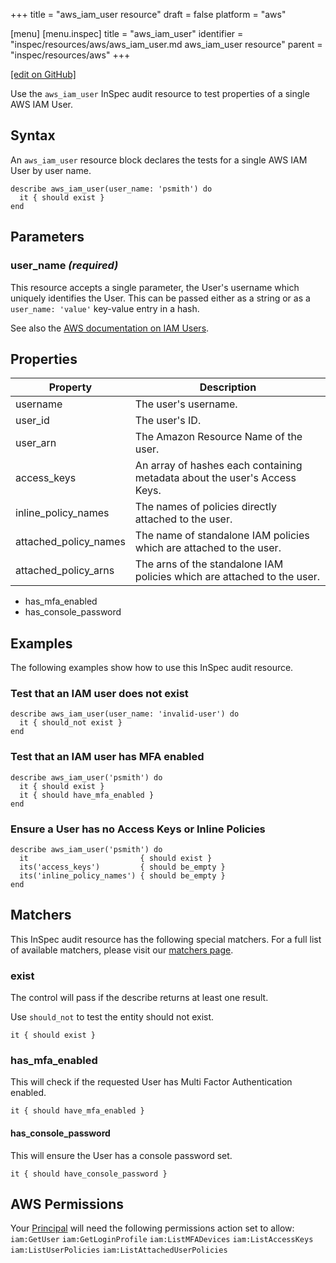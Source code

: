 +++
title = "aws_iam_user resource"
draft = false
platform = "aws"

[menu]
  [menu.inspec]
    title = "aws_iam_user"
    identifier = "inspec/resources/aws/aws_iam_user.md aws_iam_user resource"
    parent = "inspec/resources/aws"
+++

[\[edit on GitHub\]](https://github.com/inspec/inspec-aws/blob/master/docs/resources/aws_iam_user.md)

Use the `aws_iam_user` InSpec audit resource to test properties of a single AWS IAM User.

## Syntax

An `aws_iam_user` resource block declares the tests for a single AWS IAM User by user name.

    describe aws_iam_user(user_name: 'psmith') do
      it { should exist }
    end

## Parameters

### user_name _(required)_

This resource accepts a single parameter, the User's username which uniquely identifies the User.
This can be passed either as a string or as a `user_name: 'value'` key-value entry in a hash.

See also the [AWS documentation on IAM Users](https://docs.aws.amazon.com/IAM/latest/UserGuide/id_users.html).

## Properties

| Property              | Description                                                               |
| --------------------- | ------------------------------------------------------------------------- |
| username              | The user's username.                                                      |
| user_id               | The user's ID.                                                            |
| user_arn              | The Amazon Resource Name of the user.                                     |
| access_keys           | An array of hashes each containing metadata about the user's Access Keys. |
| inline_policy_names   | The names of policies directly attached to the user.                      |
| attached_policy_names | The name of standalone IAM policies which are attached to the user.       |
| attached_policy_arns  | The arns of the standalone IAM policies which are attached to the user.   |

- has_mfa_enabled
- has_console_password

## Examples

The following examples show how to use this InSpec audit resource.

### Test that an IAM user does not exist

    describe aws_iam_user(user_name: 'invalid-user') do
      it { should_not exist }
    end

### Test that an IAM user has MFA enabled

    describe aws_iam_user('psmith') do
      it { should exist }
      it { should have_mfa_enabled }
    end

### Ensure a User has no Access Keys or Inline Policies

    describe aws_iam_user('psmith') do
      it                         { should exist }
      its('access_keys')         { should be_empty }
      its('inline_policy_names') { should be_empty }
    end

## Matchers

This InSpec audit resource has the following special matchers. For a full list of available matchers, please visit our [matchers page](/inspec/matchers/).

### exist

The control will pass if the describe returns at least one result.

Use `should_not` to test the entity should not exist.

    it { should exist }

### has_mfa_enabled

This will check if the requested User has Multi Factor Authentication enabled.

    it { should have_mfa_enabled }

#### has_console_password

This will ensure the User has a console password set.

    it { should have_console_password }

## AWS Permissions

Your [Principal](https://docs.aws.amazon.com/IAM/latest/UserGuide/intro-structure.html#intro-structure-principal) will need the following permissions action set to allow:
`iam:GetUser`
`iam:GetLoginProfile`
`iam:ListMFADevices`
`iam:ListAccessKeys`
`iam:ListUserPolicies`
`iam:ListAttachedUserPolicies`
